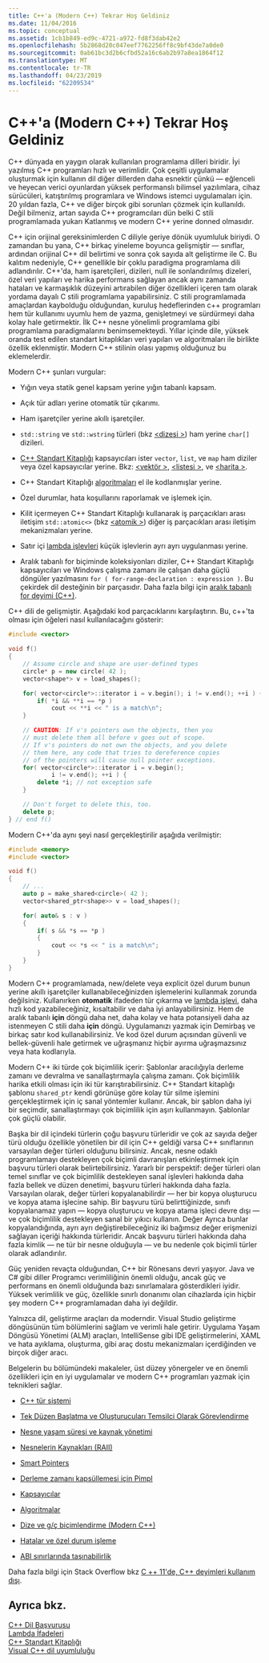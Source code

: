 ```yaml
---
title: C++'a (Modern C++) Tekrar Hoş Geldiniz
ms.date: 11/04/2016
ms.topic: conceptual
ms.assetid: 1cb1b849-ed9c-4721-a972-fd8f3dab42e2
ms.openlocfilehash: 5b2868d20c047eef7762256ff8c9bf43de7a0de0
ms.sourcegitcommit: 0ab61bc3d2b6cfbd52a16c6ab2b97a8ea1864f12
ms.translationtype: MT
ms.contentlocale: tr-TR
ms.lasthandoff: 04/23/2019
ms.locfileid: "62209534"
---
```

# <a name="welcome-back-to-c-modern-c"></a>C++'a (Modern C++) Tekrar Hoş Geldiniz

C++ dünyada en yaygın olarak kullanılan programlama dilleri biridir. İyi yazılmış C++ programları hızlı ve verimlidir. Çok çeşitli uygulamalar oluşturmak için kullanın dil diğer dillerden daha esnektir çünkü — eğlenceli ve heyecan verici oyunlardan yüksek performanslı bilimsel yazılımlara, cihaz sürücüleri, katıştırılmış programlara ve Windows istemci uygulamaları için. 20 yıldan fazla, C++ ve diğer birçok gibi sorunları çözmek için kullanıldı. Değil bilmeniz, artan sayıda C++ programcıları dün belki C stili programlamada yukarı Katlanmış ve modern C++ yerine donned olmasıdır.

C++ için orijinal gereksinimlerden C diliyle geriye dönük uyumluluk biriydi. O zamandan bu yana, C++ birkaç yineleme boyunca gelişmiştir — sınıflar, ardından orijinal C++ dil belirtimi ve sonra çok sayıda alt geliştirme ile C. Bu kalıtım nedeniyle, C++ genellikle bir çoklu paradigma programlama dili adlandırılır. C++'da, ham işaretçileri, dizileri, null ile sonlandırılmış dizeleri, özel veri yapıları ve harika performans sağlayan ancak aynı zamanda hataları ve karmaşıklık düzeyini artırabilen diğer özellikleri içeren tam olarak yordama dayalı C stili programlama yapabilirsiniz.  C stili programlamada amaçlardan kaybolduğu olduğundan, kuruluş hedeflerinden c++ programları hem tür kullanımı uyumlu hem de yazma, genişletmeyi ve sürdürmeyi daha kolay hale getirmektir. İlk C++ nesne yönelimli programlama gibi programlama paradigmalarını benimsemekteydi. Yıllar içinde dile, yüksek oranda test edilen standart kitaplıkları veri yapıları ve algoritmaları ile birlikte özellik eklenmiştir. Modern C++ stilinin olası yapmış olduğunuz bu eklemelerdir.

Modern C++ şunları vurgular:

- Yığın veya statik genel kapsam yerine yığın tabanlı kapsam.

- Açık tür adları yerine otomatik tür çıkarımı.

- Ham işaretçiler yerine akıllı işaretçiler.

- `std::string` ve `std::wstring` türleri (bkz [ \<dizesi >](../standard-library/string.md)) ham yerine `char[]` dizileri.

- [C++ Standart Kitaplığı](../standard-library/cpp-standard-library-header-files.md) kapsayıcıları ister `vector`, `list`, ve `map` ham diziler veya özel kapsayıcılar yerine. Bkz: [ \<vektör >](../standard-library/vector.md), [ \<listesi >](../standard-library/list.md), ve [ \<harita >](../standard-library/map.md).

- C++ Standart Kitaplığı [algoritmaları](../standard-library/algorithm.md) el ile kodlanmışlar yerine.

- Özel durumlar, hata koşullarını raporlamak ve işlemek için.

- Kilit içermeyen C++ Standart Kitaplığı kullanarak iş parçacıkları arası iletişim `std::atomic<>` (bkz [ \<atomik >](../standard-library/atomic.md)) diğer iş parçacıkları arası iletişim mekanizmaları yerine.

- Satır içi [lambda işlevleri](../cpp/lambda-expressions-in-cpp.md) küçük işlevlerin ayrı ayrı uygulanması yerine.

- Aralık tabanlı for biçiminde koleksiyonları diziler, C++ Standart Kitaplığı kapsayıcıları ve Windows çalışma zamanı ile çalışan daha güçlü döngüler yazılmasını `for ( for-range-declaration : expression )`. Bu çekirdek dil desteğinin bir parçasıdır. Daha fazla bilgi için [aralık tabanlı for deyimi (C++)](../cpp/range-based-for-statement-cpp.md).

C++ dili de gelişmiştir. Aşağıdaki kod parçacıklarını karşılaştırın. Bu, c++'ta olması için öğeleri nasıl kullanılacağını gösterir:

```cpp
#include <vector>

void f()
{
    // Assume circle and shape are user-defined types
    circle* p = new circle( 42 );
    vector<shape*> v = load_shapes();

    for( vector<circle*>::iterator i = v.begin(); i != v.end(); ++i ) {
        if( *i && **i == *p )
            cout << **i << " is a match\n";
    }

    // CAUTION: If v's pointers own the objects, then you
    // must delete them all before v goes out of scope.
    // If v's pointers do not own the objects, and you delete
    // them here, any code that tries to dereference copies
    // of the pointers will cause null pointer exceptions.
    for( vector<circle*>::iterator i = v.begin();
            i != v.end(); ++i ) {
        delete *i; // not exception safe
    }

    // Don't forget to delete this, too.
    delete p;
} // end f()
```

Modern C++'da aynı şeyi nasıl gerçekleştirilir aşağıda verilmiştir:

```cpp
#include <memory>
#include <vector>

void f()
{
    // ...
    auto p = make_shared<circle>( 42 );
    vector<shared_ptr<shape>> v = load_shapes();

    for( auto& s : v )
    {
        if( s && *s == *p )
        {
            cout << *s << " is a match\n";
        }
    }
}
```

Modern C++ programlamada, new/delete veya explicit özel durum bunun yerine akıllı işaretçiler kullanabileceğinizden işlemelerini kullanmak zorunda değilsiniz. Kullanırken **otomatik** ifadeden tür çıkarma ve [lambda işlevi](../cpp/lambda-expressions-in-cpp.md), daha hızlı kod yazabileceğiniz, kısaltabilir ve daha iyi anlayabilirsiniz. Hem de aralık tabanlı **için** döngü daha net, daha kolay ve hata potansiyeli daha az istenmeyen C stili daha **için** döngü. Uygulamanızı yazmak için Demirbaş ve birkaç satır kod kullanabilirsiniz. Ve kod özel durum açısından güvenli ve bellek-güvenli hale getirmek ve uğraşmanız hiçbir ayırma uğraşmazsınız veya hata kodlarıyla.

Modern C++ iki türde çok biçimlilik içerir: Şablonlar aracılığıyla derleme zamanı ve devralma ve sanallaştırmayla çalışma zamanı. Çok biçimlilik harika etkili olması için iki tür karıştırabilirsiniz. C++ Standart kitaplığı şablonu `shared_ptr` kendi görünüşe göre kolay tür silme işlemini gerçekleştirmek için iç sanal yöntemler kullanır. Ancak, bir şablon daha iyi bir seçimdir, sanallaştırmayı çok biçimlilik için aşırı kullanmayın. Şablonlar çok güçlü olabilir.

Başka bir dil içindeki türlerin çoğu başvuru türleridir ve çok az sayıda değer türü olduğu özellikle yönetilen bir dil için C++ geldiği varsa C++ sınıflarının varsayılan değer türleri olduğunu bilirsiniz. Ancak, nesne odaklı programlamayı destekleyen çok biçimli davranışları etkinleştirmek için başvuru türleri olarak belirtebilirsiniz. Yararlı bir perspektif: değer türleri olan temel sınıflar ve çok biçimlilik destekleyen sanal işlevleri hakkında daha fazla bellek ve düzen denetimi, başvuru türleri hakkında daha fazla. Varsayılan olarak, değer türleri kopyalanabilirdir — her bir kopya oluşturucu ve kopya atama işlecine sahip. Bir başvuru türü belirttiğinizde, sınıfı kopyalanamaz yapın — kopya oluşturucu ve kopya atama işleci devre dışı — ve çok biçimlilik destekleyen sanal bir yıkıcı kullanın. Değer Ayrıca bunlar kopyalandığında, ayrı ayrı değiştirebileceğiniz iki bağımsız değer erişmenizi sağlayan içeriği hakkında türleridir. Ancak başvuru türleri hakkında daha fazla kimlik — ne tür bir nesne olduğuyla — ve bu nedenle çok biçimli türler olarak adlandırılır.

Güç yeniden revaçta olduğundan, C++ bir Rönesans devri yaşıyor. Java ve C# gibi diller Programcı verimliliğinin önemli olduğu, ancak güç ve performans en önemli olduğunda bazı sınırlamalara gösterdikleri iyidir. Yüksek verimlilik ve güç, özellikle sınırlı donanımı olan cihazlarda için hiçbir şey modern C++ programlamadan daha iyi değildir.

Yalnızca dil, geliştirme araçları da moderndir. Visual Studio geliştirme döngüsünün tüm bölümlerini sağlam ve verimli hale getirir. Uygulama Yaşam Döngüsü Yönetimi (ALM) araçları, IntelliSense gibi IDE geliştirmelerini, XAML ve hata ayıklama, oluşturma, gibi araç dostu mekanizmaları içerdiğinden ve birçok diğer aracı.

Belgelerin bu bölümündeki makaleler, üst düzey yönergeler ve en önemli özellikleri için en iyi uygulamalar ve modern C++ programları yazmak için teknikleri sağlar.

- [C++ tür sistemi](../cpp/cpp-type-system-modern-cpp.md)

- [Tek Düzen Başlatma ve Oluşturucuları Temsilci Olarak Görevlendirme](../cpp/uniform-initialization-and-delegating-constructors.md)

- [Nesne yaşam süresi ve kaynak yönetimi](../cpp/object-lifetime-and-resource-management-modern-cpp.md)

- [Nesnelerin Kaynakları (RAII)](../cpp/objects-own-resources-raii.md)

- [Smart Pointers](../cpp/smart-pointers-modern-cpp.md)

- [Derleme zamanı kapsüllemesi için Pimpl](../cpp/pimpl-for-compile-time-encapsulation-modern-cpp.md)

- [Kapsayıcılar](../cpp/containers-modern-cpp.md)

- [Algoritmalar](../cpp/algorithms-modern-cpp.md)

- [Dize ve g/ç biçimlendirme (Modern C++)](../cpp/string-and-i-o-formatting-modern-cpp.md)

- [Hatalar ve özel durum işleme](../cpp/errors-and-exception-handling-modern-cpp.md)

- [ABI sınırlarında taşınabilirlik](../cpp/portability-at-abi-boundaries-modern-cpp.md)

Daha fazla bilgi için Stack Overflow bkz [C ++ 11'de, C++ deyimleri kullanım dışı](https://stackoverflow.com/questions/9299101/which-c-idioms-are-deprecated-in-c11).

## <a name="see-also"></a>Ayrıca bkz.

[C++ Dil Başvurusu](../cpp/cpp-language-reference.md)<br/>
[Lambda İfadeleri](../cpp/lambda-expressions-in-cpp.md)<br/>
[C++ Standart Kitaplığı](../standard-library/cpp-standard-library-reference.md)<br/>
[Visual C++ dil uyumluluğu](../overview/visual-cpp-language-conformance.md)